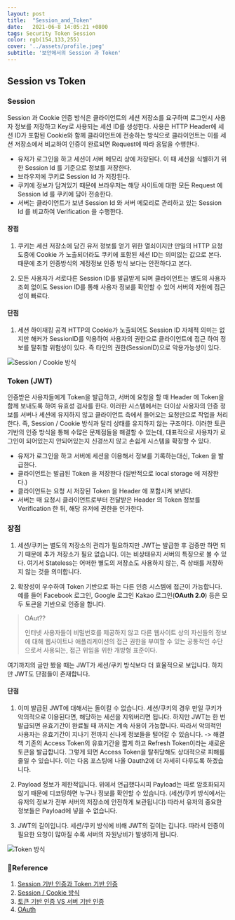 ```yaml
---
layout: post
title:  "Session_and_Token"
date:   2021-06-8 14:05:21 +0800
tags: Security Token Session
color: rgb(154,133,255)
cover: '../assets/profile.jpeg'
subtitle: '보안에서의 Session 과 Token'
---
```


## Session vs Token

### Session

Session 과 Cookie 인증 방식은 클라이언트의 세션 저장소를 요구하며 로그인시 사용자 정보를 저장하고 Key로 
사용되는 세션 ID를 생성한다. 사용은 HTTP Header에 세션 ID가 포함된 Cookie와 함께 클라이언트에
전송하는 방식으로 클라이언트는 이를 세션 저장소에서 비교하여 인증이 완료되면 Request에 따라 응답을 수행한다.

- 유저가 로그인을 하고 세션이 서버 메모리 상에 저장된다. 이 때 세션을 식별하기 위한 Session Id 를 기준으로 정보를 저장한다.
- 브라우저에 쿠키로 Session Id 가 저장된다.
- 쿠키에 정보가 담겨있기 때문에 브라우저는 해당 사이트에 대한 모든 Request 에 Session Id 를 쿠키에 담아 전송한다.
- 서버는 클라이언트가 보낸 Session Id 와 서버 메모리로 관리하고 있는 Session Id 를 비교하여 Verification 을 수행한다.

#### 장접

1.  쿠키는 세션 저장소에 담긴 유저 정보를 얻기 위한 열쇠이지만 만일의 HTTP 요청
    도중에 Cookie 가 노출되더라도 쿠키에 포함된 세션 ID는 의미없는 값으로 본다.
    때문에 초기 인증방식의 계정정보 인증 방식 보다는 안전하다고 본다.

2. 모든 사용자가 서로다른 Session ID를 발급받게 되며 클라이언트는 별도의 사용자 조회 없이도 Session ID를 통해 사용자
   정보를 확인할 수 있어 서버의 자원에 접근성이 빠르다.

#### 단점

1. 세션 하이재킹 공격
  HTTP의 Cookie가 노출되어도 Session ID 자체적 의미는 없지만 해커가 SessionID를 악용하여 사용자의 권한으로
   클라이언트에 접근 하여 정보를 탈취할 위험성이 있다. 즉 타인의 권한(SessionID)으로 악용가능성이 있다.
   

![Session / Cookie 방식](https://img1.daumcdn.net/thumb/R1280x0/?scode=mtistory2&fname=https%3A%2F%2Fblog.kakaocdn.net%2Fdn%2Fbe5HFu%2FbtqAsR8iEdh%2Frk9Xno6XlQAwbTWFiGIXIk%2Fimg.png)

### Token (JWT)

인증받은 사용자들에게 Token을 발급하고, 서버에 요청을 할 때 Header 에 Token을 함께 보내도록 하여 유효성 검사를 한다. 
이러한 시스템에서는 더이상 사용자의 인증 정보를 서버나 세션에 유지하지 않고 클라이언트 측에서 들어오는 요청만으로 작업을 처리한다.
즉, Session / Cookie 방식과 달리 상태를 유지하지 않는 구조이다. 
이러한 토큰 기반의 인증 방식을 통해 수많은 문제점들을 해결할 수 있는데, 대표적으로 사용자가 로그인이 되어있는지 안되어있는지 신경쓰지 않고 손쉽게 
시스템을 확장할 수 있다.

- 유저가 로그인을 하고 서버에 세션을 이용해서 정보를 기록하는대신, Token 을 발급한다.
- 클라이언트는 발급된 Token 을 저장한다 (일반적으로 local storage 에 저장한다.)
- 클라이언트는 요청 시 저장된 Token 을 Header 에 포함시켜 보낸다.
- 서버는 매 요청시 클라이언트로부터 전달받은 Header 의 Token 정보를 Verification 한 뒤, 해당 유저에 권한을 인가한다.

### 장점
1. 세션/쿠키는 별도의 저장소의 관리가 필요하지만 JWT는 발급한 후 검증만 하면 되기 때문에 추가 저장소가 필요 없습니다.
   이는 비상태유지 서버의 특징으로 볼 수 있다. 여기서 Stateless는 어떠한 별도의 저장소도 사용하지 않는, 즉 상태를 저장하지 않는 것을 의미합니다.

2. 확장성이 우수하여 Token 기반으로 하는 다른 인증 시스템에 접근이 가능합니다. 
   예를 들어 Facebook 로그인, Google 로그인 Kakao 로그인(**OAuth 2.0**) 등은 모두 토큰을 기반으로 인증을 합니다.
   
> OAut??
> 
> 인터넷 사용자들이 비밀번호를 제공하지 않고 다른 웹사이트 상의 자신들의 정보에 대해 웹사이트나 애플리케이션의 접근 권한을 부여할 수 있는 
> 공통적인 수단으로서 사용되는, 접근 위임을 위한 개방형 표준이다.

여기까지의 글만 봤을 때는 JWT가 세션/쿠키 방식보다 더 효율적으로 보입니다. 하지만 JWT도 단점들이 존재합니다.

#### 단점

1. 이미 발급된 JWT에 대해서는 돌이킬 수 없습니다. 세션/쿠키의 경우 만일 쿠키가 악의적으로 이용된다면, 해당하는 세션을 지워버리면 됩니다. 하지만 JWT는 한 번 발급되면 유효기간이 완료될 때 까지는 계속 사용이 가능합니다. 따라서 악의적인 사용자는 유효기간이 지나기 전까지 신나게 정보들을 털어갈 수 있습니다.
   -> 해결책
   기존의 Access Token의 유효기간을 짧게 하고 Refresh Token이라는 새로운 토큰을 발급합니다. 그렇게 되면 Access Token을 탈취당해도 상대적으로 피해를 줄일 수 있습니다. 이는 다음 포스팅에 나올 Oauth2에 더 자세히 다루도록 하겠습니다.

2. Payload 정보가 제한적입니다. 위에서 언급했다시피 Payload는 따로 암호화되지 않기 때문에 디코딩하면 누구나 정보를 확인할 수 있습니다. (세션/쿠키 방식에서는 유저의 정보가 전부 서버의 저장소에 안전하게 보관됩니다) 따라서 유저의 중요한 정보들은 Payload에 넣을 수 없습니다.

3. JWT의 길이입니다. 세션/쿠키 방식에 비해 JWT의 길이는 깁니다. 따라서 인증이 필요한 요청이 많아질 수록 서버의 자원낭비가 발생하게 됩니다.


![Token 방식](https://img1.daumcdn.net/thumb/R1280x0/?scode=mtistory2&fname=https%3A%2F%2Fblog.kakaocdn.net%2Fdn%2FogoAg%2FbtqAriyT5sY%2FYYt2wkEz50kKN47mLwRDXK%2Fimg.png)

### 🧾Reference
1. [Session 기반 인증과 Token 기반 인증](https://jins-dev.tistory.com/entry/Session-%EA%B8%B0%EB%B0%98-%EC%9D%B8%EC%A6%9D%EA%B3%BC-Token-%EA%B8%B0%EB%B0%98-%EC%9D%B8%EC%A6%9D)
2. [Session / Cookie 방식](https://tansfil.tistory.com/58)
3. [토큰 기반 인증 VS 서버 기반 인증](https://mangkyu.tistory.com/55)
4. [OAuth](https://ko.wikipedia.org/wiki/OAuth)
